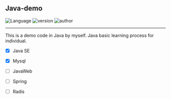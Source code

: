 ## Java-demo
![Language](https://img.shields.io/badge/language-Java-green)  ![version](https://img.shields.io/badge/version-jdk12.0.1-9cf) ![author](https://img.shields.io/badge/author-Garen~-blueviolet)

----------
This is a demo code in Java by myself.
Java basic learning process for individual.
- [x] Java SE
- [x] Mysql
- [ ] JavaWeb
- [ ] Spring
- [ ] Radis


